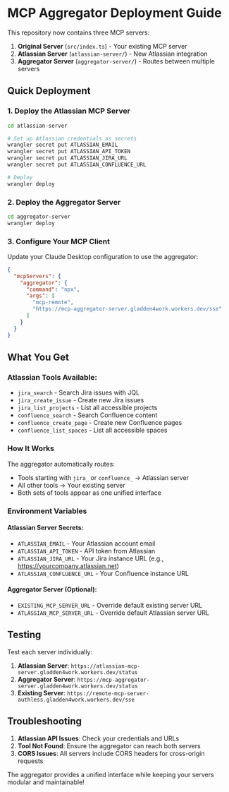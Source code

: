 # MCP Aggregator Deployment Guide

This repository now contains three MCP servers:

1. **Original Server** (`src/index.ts`) - Your existing MCP server
2. **Atlassian Server** (`atlassian-server/`) - New Atlassian integration
3. **Aggregator Server** (`aggregator-server/`) - Routes between multiple servers

## Quick Deployment

### 1. Deploy the Atlassian MCP Server

```bash
cd atlassian-server

# Set up Atlassian credentials as secrets
wrangler secret put ATLASSIAN_EMAIL
wrangler secret put ATLASSIAN_API_TOKEN
wrangler secret put ATLASSIAN_JIRA_URL
wrangler secret put ATLASSIAN_CONFLUENCE_URL

# Deploy
wrangler deploy
```

### 2. Deploy the Aggregator Server

```bash
cd aggregator-server
wrangler deploy
```

### 3. Configure Your MCP Client

Update your Claude Desktop configuration to use the aggregator:

```json
{
  "mcpServers": {
    "aggregator": {
      "command": "npx",
      "args": [
        "mcp-remote",
        "https://mcp-aggregator-server.gladden4work.workers.dev/sse"
      ]
    }
  }
}
```

## What You Get

### Atlassian Tools Available:
- `jira_search` - Search Jira issues with JQL
- `jira_create_issue` - Create new Jira issues
- `jira_list_projects` - List all accessible projects
- `confluence_search` - Search Confluence content
- `confluence_create_page` - Create new Confluence pages
- `confluence_list_spaces` - List all accessible spaces

### How It Works

The aggregator automatically routes:
- Tools starting with `jira_` or `confluence_` → Atlassian server
- All other tools → Your existing server
- Both sets of tools appear as one unified interface

### Environment Variables

#### Atlassian Server Secrets:
- `ATLASSIAN_EMAIL` - Your Atlassian account email
- `ATLASSIAN_API_TOKEN` - API token from Atlassian
- `ATLASSIAN_JIRA_URL` - Your Jira instance URL (e.g., https://yourcompany.atlassian.net)
- `ATLASSIAN_CONFLUENCE_URL` - Your Confluence instance URL

#### Aggregator Server (Optional):
- `EXISTING_MCP_SERVER_URL` - Override default existing server URL
- `ATLASSIAN_MCP_SERVER_URL` - Override default Atlassian server URL

## Testing

Test each server individually:

1. **Atlassian Server**: `https://atlassian-mcp-server.gladden4work.workers.dev/status`
2. **Aggregator Server**: `https://mcp-aggregator-server.gladden4work.workers.dev/status`
3. **Existing Server**: `https://remote-mcp-server-authless.gladden4work.workers.dev/sse`

## Troubleshooting

1. **Atlassian API Issues**: Check your credentials and URLs
2. **Tool Not Found**: Ensure the aggregator can reach both servers
3. **CORS Issues**: All servers include CORS headers for cross-origin requests

The aggregator provides a unified interface while keeping your servers modular and maintainable!
